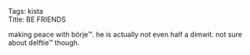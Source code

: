 Tags: kista  
Title: BE FRIENDS  
  
making peace with börje™. he is actually not even half a dimwit. not sure about delftie™ though.  
